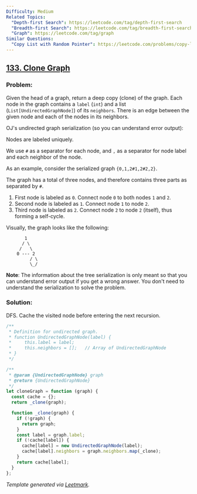 ```yaml
---
Difficulty: Medium
Related Topics:
  "Depth-first Search": https://leetcode.com/tag/depth-first-search
  "Breadth-first Search": https://leetcode.com/tag/breadth-first-search
  "Graph": https://leetcode.com/tag/graph
Similar Questions:
  "Copy List with Random Pointer": https://leetcode.com/problems/copy-list-with-random-pointer
---
```


## [133. Clone Graph](https://leetcode.com/problems/clone-graph/description/)

### Problem:

Given the head of a graph, return a deep copy (clone) of the graph. Each node in the graph contains a `label` (`int`) and a list (`List[UndirectedGraphNode]`) of its `neighbors`. There is an edge between the given node and each of the nodes in its neighbors.

OJ's undirected graph serialization (so you can understand error output):

Nodes are labeled uniquely.

We use `#` as a separator for each node, and `,` as a separator for node label and each neighbor of the node.

As an example, consider the serialized graph `{0,1,2#1,2#2,2}`.

The graph has a total of three nodes, and therefore contains three parts as separated by `#`.

1. First node is labeled as `0`. Connect node `0` to both nodes `1` and `2`.
2. Second node is labeled as `1`. Connect node `1` to node `2`.
3. Third node is labeled as `2`. Connect node `2` to node `2` (itself), thus forming a self-cycle.

Visually, the graph looks like the following:

```
       1
      / \
     /   \
    0 --- 2
         / \
         \_/

```

**Note**: The information about the tree serialization is only meant so that you can understand error output if you get a wrong answer. You don't need to understand the serialization to solve the problem.

### Solution:

DFS. Cache the visited node before entering the next recursion.

```javascript
/**
 * Definition for undirected graph.
 * function UndirectedGraphNode(label) {
 *     this.label = label;
 *     this.neighbors = [];   // Array of UndirectedGraphNode
 * }
 */

/**
 * @param {UndirectedGraphNode} graph
 * @return {UndirectedGraphNode}
 */
let cloneGraph = function (graph) {
  const cache = {};
  return _clone(graph);

  function _clone(graph) {
    if (!graph) {
      return graph;
    }
    const label = graph.label;
    if (!cache[label]) {
      cache[label] = new UndirectedGraphNode(label);
      cache[label].neighbors = graph.neighbors.map(_clone);
    }
    return cache[label];
  }
};
```

_Template generated via [Leetmark](https://github.com/crimx/crx-leetmark)._
